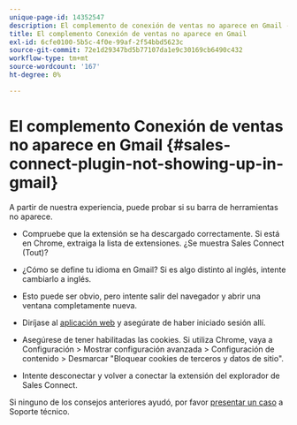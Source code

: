 ```yaml
---
unique-page-id: 14352547
description: El complemento de conexión de ventas no aparece en Gmail - Marketo Docs - Documentación del producto
title: El complemento Conexión de ventas no aparece en Gmail
exl-id: 6cfe0100-5b5c-4f0e-99af-2f54bbd5623c
source-git-commit: 72e1d29347bd5b77107da1e9c30169cb6490c432
workflow-type: tm+mt
source-wordcount: '167'
ht-degree: 0%

---
```


# El complemento Conexión de ventas no aparece en Gmail {#sales-connect-plugin-not-showing-up-in-gmail}

A partir de nuestra experiencia, puede probar si su barra de herramientas no aparece.

- Compruebe que la extensión se ha descargado correctamente. Si está en Chrome, extraiga la lista de extensiones. ¿Se muestra Sales Connect (Tout)?

- ¿Cómo se define tu idioma en Gmail? Si es algo distinto al inglés, intente cambiarlo a inglés.

- Esto puede ser obvio, pero intente salir del navegador y abrir una ventana completamente nueva.

- Diríjase al [aplicación web](https://toutapp.com/login) y asegúrate de haber iniciado sesión allí.

- Asegúrese de tener habilitadas las cookies. Si utiliza Chrome, vaya a Configuración > Mostrar configuración avanzada > Configuración de contenido > Desmarcar &quot;Bloquear cookies de terceros y datos de sitio&quot;.

- Intente desconectar y volver a conectar la extensión del explorador de Sales Connect.

Si ninguno de los consejos anteriores ayudó, por favor [presentar un caso](https://nation.marketo.com/community/support_solutions) a Soporte técnico.
